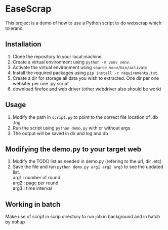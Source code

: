 # EaseScrap

This project is a demo of how to use a Python script to do webscrap which  toleranc.

## Installation

1. Clone the repository to your local machine.
2. Create a virtual environment using `python -m venv venv`.
3. Activate the virtual environment using `source venv/bin/activate`
4. Install the required packages using `pip install -r requirements.txt`.
5. Create a dir for storage all data you wish to extracted. One dir per one websiter per one .py script
6. download firefox and web driver (other webdriver also should be work)

## Usage

1. Modify the path in `script.py` to point to the correct file location of .db .log 
2. Run the script using `python demo.py` with or without args
3. The output will be saved in dir and log and db 


## Modifying the demo.py to your target web

1. Modify the TODO list as needed in demo.py (refering to the url, dir .etc)
2. Save the file and run `python demo.py arg1 arg2 arg3` to see the updated list.
<br>    arg1     : number of round <br>   arg2     : page per round <br>   arg3     : time interval



## Working in batch
Make use of script in scrip directory to run job in background and in batch by nohup


